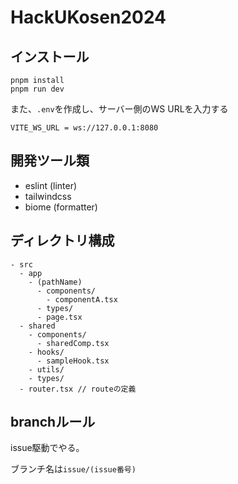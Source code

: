# HackUKosen2024
## インストール
```
pnpm install
pnpm run dev
```

また、`.env`を作成し、サーバー側のWS URLを入力する
```
VITE_WS_URL = ws://127.0.0.1:8080
```

## 開発ツール類

- eslint (linter)
- tailwindcss
- biome (formatter)

## ディレクトリ構成

```
- src
  - app
    - (pathName)
      - components/
        - componentA.tsx
      - types/
      - page.tsx
  - shared
    - components/
      - sharedComp.tsx
    - hooks/
      - sampleHook.tsx
    - utils/
    - types/
  - router.tsx // routeの定義
```

## branchルール
issue駆動でやる。

ブランチ名は```issue/(issue番号)```
